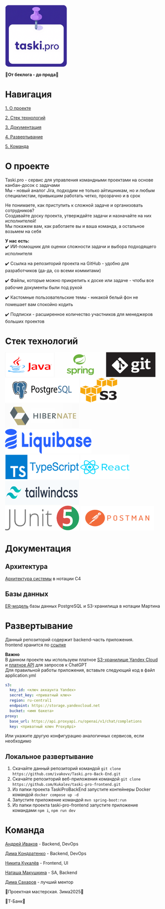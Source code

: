 <img alt="logo.png" height="200" src="docs/pics%2Flogo 1.png" width="200" float="middle"/>

🚀**От беклога - до прода**🚀

# Навигация

[1. О проекте](#description)

[2. Стек технологий](#stack)

[3. Документация](#docs)

[4. Развертывание](#deploy)

[5. Команда](#team)

<a name="description"/>

# О проекте

Taski.pro - сервис для управления командными проектами на основе канбан-досок с задачами\
Мы - новый аналог Jira, подходим не только айтишникам, но и любым специалистам, привыкшим работать четко, прозрачно и в срок

Не понимаете, как приступить к сложной задаче и организовать сотрудников?\
Создавайте доску проекта, утверждайте задачи и назначайте на них исполнителей!\
Мы покажем вам, как работаете вы и ваша команда, а остальное возьмем на себя

**У нас есть:**\
✔️  ИИ-помощник для оценки сложности задачи и выбора подходящего исполнителя

✔️  Ссылка на репозиторий проекта на GitHub - удобно для разработчиков (да-да, со всеми коммитами)

✔️  Файлы, которые можно прикрепить к доске или задаче - чтобы все рабочие документы были под рукой

✔️  Кастомные пользовательские темы - никакой белый фон не помешает вам спокойно кодить

✔️  Подписки - расширенное количество участников для менеджеров больших проектов

<a name="stack"/>

# Стек технологий

<img alt="java.jpg" height="80" src="https://github.com/ivakovv/Taski.pro-Back-End/blob/main/docs/pics%2Fjava.jpg" width="160"/>
<img alt="spring.jpg" height="80" src="https://github.com/ivakovv/Taski.pro-Back-End/blob/main/docs/pics%2Fspring.jpg" width="160"/>
<img alt="git.png" height="80" src="https://github.com/ivakovv/Taski.pro-Back-End/blob/main/docs/pics%2Fgit.png" width="160"/><br>
<img alt="postgresql.png" height="80" src="https://github.com/ivakovv/Taski.pro-Back-End/blob/main/docs/pics%2Fpostgresql.png" width="240"/>
<img alt="s3.png" height="80" src="https://github.com/ivakovv/Taski.pro-Back-End/blob/main/docs/pics%2Fs3.png" width="120"/>
<img alt="hibernate.jpg" height="80" src="https://github.com/ivakovv/Taski.pro-Back-End/blob/main/docs/pics%2Fhibernate.jpg" width="240"/>
<img alt="liquibase.png" height="80" src="https://github.com/ivakovv/Taski.pro-Back-End/blob/main/docs/pics%2Fliquibase.png" width="280"/><br>
<img alt="typescript.png" height="80" src="https://github.com/ivakovv/Taski.pro-Back-End/blob/main/docs/pics%2Ftypescript.png" width="240"/>
<img alt="react.png" height="80" src="https://github.com/ivakovv/Taski.pro-Back-End/blob/main/docs/pics%2Freact.png" width="160"/>
<img alt="tailwind.png" height="80" src="https://github.com/ivakovv/Taski.pro-Back-End/blob/main/docs/pics%2Ftailwind.png" width="240"/><br>
<img alt="JUnit_5.png" height="80" src="https://github.com/ivakovv/Taski.pro-Back-End/blob/main/docs/pics%2FJUnit_5.png" width="240"/>
<img alt="postman.png" height="80" src="https://github.com/ivakovv/Taski.pro-Back-End/blob/main/docs/pics%2Fpostman.png" width="240"/><br>

<a name = "docs"/>

# Документация


## Архитектура
[Архитектура системы](https://github.com/ivakovv/Taski.pro-Back-End/blob/main/docs/schemas/architecture.md) в нотации C4

## Базы данных



[ER-модель](https://github.com/ivakovv/Taski.pro-Back-End/blob/main/docs/schemas/er-db.md) базы данных PostgreSQL и S3-хранилища в нотации Мартина

<a name = "deploy"/>

# Развертывание

Данный репозиторий содержит backend-часть приложения.\
frontend хранится по [ссылке](https://github.com/Kukalev/taski-pro-frontend)

**Важно**\
В данном проекте мы используем платное [S3-хранилище Yandex Cloud](https://yandex.cloud/ru/docs/storage/?utm_source=yandex-s&utm_medium=cpc&utm_campaign=Search_RU_INFR_LGEN_NEW_Storage-pack_cloud|111627899&utm_content=5454570230|&utm_term=---autotargeting|16205360722&yclid=15288690489811795967) и [платное API](https://proxyapi.ru/) для запросов к ChatGPT\
Для правильной работы приложения, вставьте следующий код в файл application.yml
```yaml
s3:
  key_id: <ключ аккаунта Yandex>
  secret_key: <приватный ключ>
  region: ru-central1
  endpoint: https://storage.yandexcloud.net
  bucket: <имя бакета>
proxy:
  base_url: https://api.proxyapi.ru/openai/v1/chat/completions
  key: <приватный ключ ProxyApi>
```
Или укажите другую конфигурацию аналогичных сервисов, если необходимо

## Локальное развертывание
1. Скачайте данный репозиторий командой `git clone https://github.com/ivakovv/Taski.pro-Back-End.git`
2. Скачайте репозиторий веб-приложения командой `git clone https://github.com/Kukalev/taski-pro-frontend.git`
3. Из папки проекта TaskiProBackEnd запустите контейнеры Docker командой `docker compose up -d`
4. Запустите приложение командой `mvn spring-boot:run`
5. Из папки проекта taski-pro-frontend запустите приложение командами `npm i`, `npm run dev`

<a name = "team"/>

# Команда

[Андрей Иваков](https://github.com/ivakovv) - Backend, DevOps 

[Дима Кондратенко](https://github.com/Dmitro0) - Backend, DevOps 

[Никита Кукалёв](https://github.com/Kukalev) - Frontend, UI 

[Наташа Макушкина](https://github.com/Nathalie-mac) - SA, Backend


[Дима Сахаров](https://github.com/asushnikk) - лучший ментор

💜Проектная мастерская. Зима2025💜 

💛Т-Банк💛
